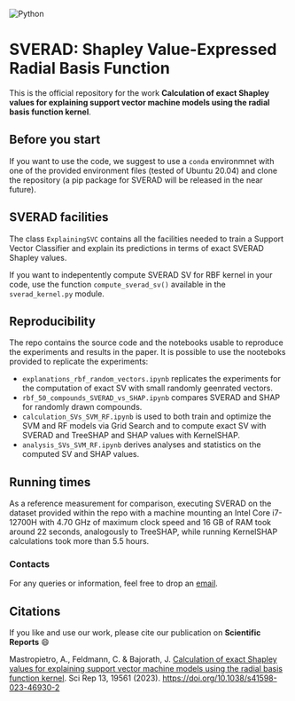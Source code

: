 ![Python](https://img.shields.io/badge/python-3670A0?style=for-the-badge&logo=python&logoColor=ffdd54)

# SVERAD: Shapley Value-Expressed Radial Basis Function
This is the official repository for the work **Calculation of exact Shapley values for explaining support vector machine models using the radial basis function kernel**.

## Before you start

If you want to use the code, we suggest to use a ```conda``` environmnet with one of the provided environment files (tested of Ubuntu 20.04) and clone the repository (a pip package for SVERAD will be released in the near future).

## SVERAD facilities

The class ```ExplainingSVC``` contains all the facilities needed to train a Support Vector Classifier and explain its predictions in terms of exact SVERAD Shapley values.

If you want to indepentently compute SVERAD SV for RBF kernel in your code, use the function ```compute_sverad_sv()``` available in the ```sverad_kernel.py``` module. 

## Reproducibility

The repo contains the source code and the notebooks usable to reproduce the experiments and results in the paper. It is possible to use the nooteboks provided to replicate the experiments:

* ```explanations_rbf_random_vectors.ipynb``` replicates the experiments for the computation of exact SV with small randomly geenrated vectors.
* ```rbf_50_compounds_SVERAD_vs_SHAP.ipynb``` compares SVERAD and SHAP for randomly drawn compounds.
* ```calculation_SVs_SVM_RF.ipynb``` is used to both train and optimize the SVM and RF models via Grid Search and to compute exact SV with SVERAD and TreeSHAP and SHAP values with KernelSHAP.
* ```analysis_SVs_SVM_RF.ipynb``` derives analyses and statistics on the computed SV and SHAP values.

## Running times

As a reference measurement for comparison, executing SVERAD on the dataset provided within the repo with a machine mounting an Intel Core i7-12700H with 4.70 GHz of maximum clock speed and 16 GB of RAM took around 22 seconds, analogously to TreeSHAP, while running KernelSHAP calculations took more than 5.5 hours.

### Contacts

For any queries or information, feel free to drop an [email](mailto:mastropietro@diag.uniroma1.it).

## Citations

If you like and use our work, please cite our publication on **Scientific Reports** 😄

Mastropietro, A., Feldmann, C. & Bajorath, J. [Calculation of exact Shapley values for explaining support vector machine models using the radial basis function kernel](https://www.nature.com/articles/s41598-023-46930-2). Sci Rep 13, 19561 (2023). https://doi.org/10.1038/s41598-023-46930-2
